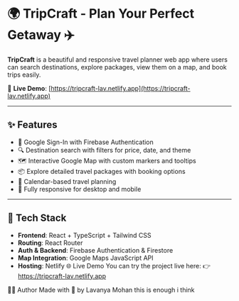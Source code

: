 # 🌍 TripCraft - Plan Your Perfect Getaway ✈️

**TripCraft** is a beautiful and responsive travel planner web app where users can search destinations, explore packages, view them on a map, and book trips easily.

🔗 **Live Demo**: [https://tripcraft-lav.netlify.app](https://tripcraft-lav.netlify.app)

---

## ✨ Features

- 🔐 Google Sign-In with Firebase Authentication
- 🔍 Destination search with filters for price, date, and theme
- 🗺️ Interactive Google Map with custom markers and tooltips
- 📦 Explore detailed travel packages with booking options
- 📆 Calendar-based travel planning
- 📱 Fully responsive for desktop and mobile

---

## 🚀 Tech Stack

- **Frontend**: React + TypeScript + Tailwind CSS
- **Routing**: React Router
- **Auth & Backend**: Firebase Authentication & Firestore
- **Map Integration**: Google Maps JavaScript API
- **Hosting**: Netlify   🌐 Live Demo
You can try the project live here:
👉 https://tripcraft-lav.netlify.app

👩‍💻 Author
Made with 💙 by Lavanya Mohan this is enough i think
